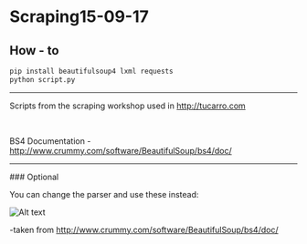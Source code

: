 # Scraping15-09-17

## How - to
```bash
pip install beautifulsoup4 lxml requests 
python script.py
```


<hr>

Scripts from the scraping workshop used in http://tucarro.com

<br>

BS4 Documentation - http://www.crummy.com/software/BeautifulSoup/bs4/doc/

<hr>
### Optional

You can change the parser and use these instead:
<br>

![Alt text](https://i.imgur.com/4zVcHtB.png "Optional title")

-taken from http://www.crummy.com/software/BeautifulSoup/bs4/doc/
